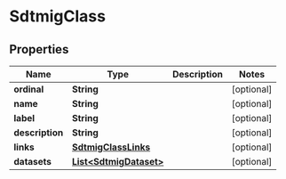 

# SdtmigClass


## Properties

| Name | Type | Description | Notes |
|------------ | ------------- | ------------- | -------------|
|**ordinal** | **String** |  |  [optional] |
|**name** | **String** |  |  [optional] |
|**label** | **String** |  |  [optional] |
|**description** | **String** |  |  [optional] |
|**links** | [**SdtmigClassLinks**](SdtmigClassLinks.md) |  |  [optional] |
|**datasets** | [**List&lt;SdtmigDataset&gt;**](SdtmigDataset.md) |  |  [optional] |



